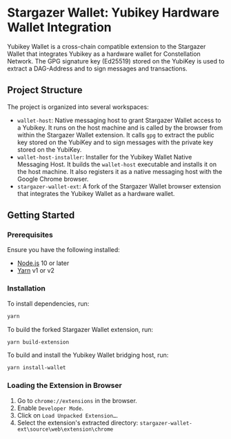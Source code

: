 # Stargazer Wallet: Yubikey Hardware Wallet Integration

Yubikey Wallet is a cross-chain compatible extension to the Stargazer Wallet that integrates Yubikey as a hardware wallet for Constellation Network. The GPG signature key (Ed25519) stored on the YubiKey is used to extract a DAG-Address and to sign messages and transactions.

## Project Structure

The project is organized into several workspaces:

- `wallet-host`: Native messaging host to grant Stargazer Wallet access to a Yubikey. It runs on the host machine and is called by the browser from within the Stargazer Wallet extension. It calls `gpg` to extract the public key stored on the YubiKey and to sign messages with the private key stored on the YubiKey.
- `wallet-host-installer`: Installer for the Yubikey Wallet Native Messaging Host. It builds the `wallet-host` executable and installs it on the host machine. It also registers it as a native messaging host with the Google Chrome browser.
- `stargazer-wallet-ext`: A fork of the Stargazer Wallet browser extension that integrates the Yubikey Wallet as a hardware wallet.

## Getting Started

### Prerequisites

Ensure you have the following installed:

- [Node.js](https://nodejs.org) 10 or later
- [Yarn](https://yarnpkg.com) v1 or v2

### Installation

To install dependencies, run:

```bash
yarn
```

To build the forked Stargazer Wallet extension, run:

```bash
yarn build-extension
```

To build and install the Yubikey Wallet bridging host, run:

```bash
yarn install-wallet
```

### Loading the Extension in Browser

1. Go to `chrome://extensions` in the browser.
2. Enable `Developer Mode`.
3. Click on `Load Unpacked Extension…`.
4. Select the extension's extracted directory: `stargazer-wallet-ext\source\web\extension\chrome`
